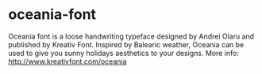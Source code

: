 # oceania-font
Oceania font is a loose handwriting typeface designed by Andrei Olaru and published by Kreativ Font. Inspired by Balearic weather, Oceania can be used to give you sunny holidays aesthetics to your designs. More info: http://www.kreativfont.com/oceania
